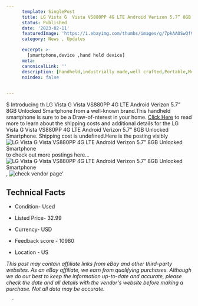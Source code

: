 ```yaml
---
      template: SinglePost
      title: LG Vista G  Vista VS880PP 4G LTE Android Verizon 5.7” 8GB Unlocked Smartphone
      status: Published
      date: '2023-02-11'
      featuredImage: 'https://i.ebayimg.com/thumbs/images/g/7pkAAOSwQf9jimeU/s-l225.jpg'
      category: News , Updates

      excerpt: >-
        [smartphone,device ,hand held device]
      meta:
      canonicalLink: ''
      description: [handheld,industrially made,well crafted,Portable,Mobile,Compact,Convenient,Lightweight,Maneuverable,Man-portable,Miniature,Carriable,Hand-held,Light,Holdable,Transportable,Mobile device,Pocket-sized,On-the-go,Wireless,Cordless,Compact size,Convenient size, smartphone,device ,hand held device]
      noindex: false
      

---
```

$
      Introducing th LG Vista G  Vista VS880PP 4G LTE Android Verizon 5.7” 8GB Unlocked Smartphone from a well-known brand.This handheld smartphone is sure to be a Draw-of-nterest in your home. [Click Here](https://www.ebay.com/itm/275564109930?hash=item4028e6a06a%3Ag%3A7pkAAOSwQf9jimeU&mkevt=1&mkcid=1&mkrid=711-53200-19255-0&campid=%253CePNCampaignId%253E&customid=%253CreferenceId%253E&toolid=10049) to read more to learn about the shipping costs and additional details for the LG Vista G  Vista VS880PP 4G LTE Android Verizon 5.7” 8GB Unlocked Smartphone. Shipping cost is undefined.Here is the posting visibly ![LG Vista G  Vista VS880PP 4G LTE Android Verizon 5.7” 8GB Unlocked Smartphone](https://i.ebayimg.com/thumbs/images/g/7pkAAOSwQf9jimeU/s-l225.jpg) to check out more postings here... ![LG Vista G  Vista VS880PP 4G LTE Android Verizon 5.7” 8GB Unlocked Smartphone](https://i.ebayimg.com/images/g/7pkAAOSwQf9jimeU/s-l1600.jpg), ![check vendor page](https://origin-galleryplus.ebayimg.com/ws/web/275564109930_2_0_1/225x225.jpg,https://origin-galleryplus.ebayimg.com/ws/web/275564109930_3_0_1/225x225.jpg,https://origin-galleryplus.ebayimg.com/ws/web/275564109930_4_0_1/225x225.jpg,https://origin-galleryplus.ebayimg.com/ws/web/275564109930_5_0_1/225x225.jpg,https://origin-galleryplus.ebayimg.com/ws/web/275564109930_6_0_1/225x225.jpg,https://origin-galleryplus.ebayimg.com/ws/web/275564109930_7_0_1/225x225.jpg)'

      

 ## Technical Facts 



     
      

 - Condition- Used 


      

 - Listed Price- 32.99 


      

 - Currency- USD 


      

 - Feedback score - 10980 


      

 - Location - US 


      
      

 *_This post may contain affiliate links from eBay and other third-party websites. As an eBay affiliate, we earn from qualifying purchases. Although we do our best to keep the information up-to-date and accurate, please check the date and all details with the vendor's website before making a purchase. Not all data may be accurate._*




      -
